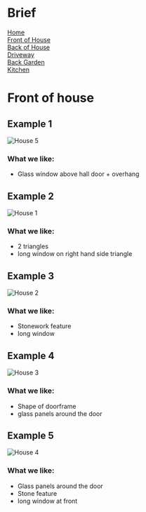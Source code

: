 
# Brief
[Home](brief.md) <br/>
[Front of House](front.md) <br/>
[Back of House](back.md) <br/>
[Driveway](driveway.md) <br/>
[Back Garden](garden.md) <br/>
[Kitchen](kitchen.md) <br/>

# Front of house 

## Example 1
![House 5](images/front/5.png "House 5")

### What we like:
- Glass window above hall door + overhang


## Example 2
![House 1](images/front/1.jpeg "House 1")

### What we like:
- 2 triangles
- long window on right hand side triangle

## Example 3
![House 2](images/front/2.jpeg "House 2")

### What we like:
- Stonework feature 
- long window

## Example 4
![House 3](images/front/3.jpeg "House 3")

### What we like:
- Shape of doorframe
- glass panels around the door

## Example 5
![House 4](images/front/4.jpeg "House 4")

### What we like:
- Glass panels around the door
- Stone feature
- long window at front
